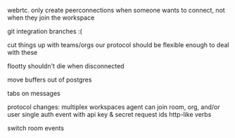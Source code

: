 webrtc.
only create peerconnections when someone wants to connect, not when they join the workspace

git integration
branches :(


cut things up with teams/orgs
our protocol should be flexible enough to deal with these

flootty shouldn't die when disconnected


move buffers out of postgres


tabs on messages

protocol changes:
multiplex workspaces
agent can join room, org, and/or user
single auth event with api key & secret
request ids
http-like verbs

switch room events
